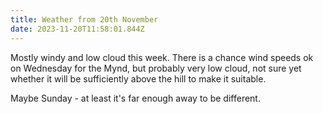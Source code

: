 ```yaml
---
title: Weather from 20th November
date: 2023-11-20T11:58:01.844Z
---
```

Mostly windy and low cloud this week.  There is a chance wind speeds ok on Wednesday for the Mynd, but probably very low cloud,  not sure yet whether it will be sufficiently above the hill to make it suitable.

Maybe Sunday - at least it's far enough away to be different.